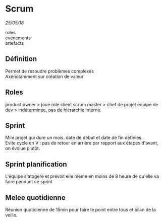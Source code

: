 Scrum
========================
*25/05/18*

roles  
evenements  
artefacts


## Définition

Permet de résoudre problèmes complexes  
Axénotamment sur création de valeur

## Roles

product owner > joue role client
scrum master > chef de projet
equipe de dev > indéterminée, pas de hiérarchie interne.

## Sprint 

Mini projet qui dure un mois. date de début et date de fin définies.  
Evite cycle en V : pas de retour en arrière par rapport aux étapes d'avant, on évolue plutôt.

## Sprint planification

L'équipe s'atogère et prévoit elle meme en moins de 8 heure de qu'elle va faire pendant ce sprint

## Melee quotidienne 

Réunion quotidienne de 15min pour faire le point entre tous et bilan de la veille.